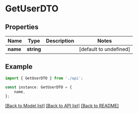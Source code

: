 # GetUserDTO


## Properties

Name | Type | Description | Notes
------------ | ------------- | ------------- | -------------
**name** | **string** |  | [default to undefined]

## Example

```typescript
import { GetUserDTO } from './api';

const instance: GetUserDTO = {
    name,
};
```

[[Back to Model list]](../README.md#documentation-for-models) [[Back to API list]](../README.md#documentation-for-api-endpoints) [[Back to README]](../README.md)
